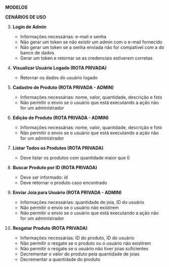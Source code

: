 **MODELOS**

<!-- Admin
- Name: string
- Email: string
- Password: string

Product
- Name: string
- Value: number
- Amount: number
- Description: string
- Photo: string

User
- Name: string
- Email: string
- Password: string
- jewelsAmount: number
- Products: Product[]
- FavoriteProducts: Product[]
- Photo: string -->

**CENÁRIOS DE USO**

<!-- 1. **Cadastro de Usuário**
   - Informações necessárias: nome, e-mail, senha, foto
   - Não permitir o cadastro se um usuário com o mesmo e-mail já existir
   - Criptografar a senha antes de armazenar no banco de dados -->

<!-- 2. **Login de Usuário**
   - Informações necessárias: e-mail e senha
   - Não gerar um token se não existir um usuário com o e-mail fornecido
   - Não gerar um token se a senha enviada não for compatível com a do banco de dados
   - Gerar um token e retornar se as credenciais estiverem corretas -->

3. **Login de Admin**

   - Informações necessárias: e-mail e senha
   - Não gerar um token se não existir um admin com o e-mail fornecido
   - Não gerar um token se a senha enviada não for compatível com a do banco de dados
   - Gerar um token e retornar se as credenciais estiverem corretas

4. **Visualizar Usuário Logado (ROTA PRIVADA)**

   - Retornar os dados do usuário logado

5. **Cadastro de Produto (ROTA PRIVADA - ADMIN)**

   - Informações necessárias: nome, valor, quantidade, descrição e foto
   - Não permitir o envio se o usuário que está executando a ação não for um administrador

6. **Edição de Produto (ROTA PRIVADA - ADMIN)**

   - Informações necessárias: nome, valor, quantidade, descrição e foto
   - Não permitir o envio se o usuário que está executando a ação não for um administrador

7. **Listar Todos os Produtos (ROTA PRIVADA)**

   - Deve listar os produtos com quantidade maior que 0

8. **Buscar Produto por ID (ROTA PRIVADA)**

   - Deve ser informado: id
   - Deve retornar o produto caso encontrado

9. **Enviar Joia para Usuário (ROTA PRIVADA - ADMIN)**

   - Informações necessárias: quantidade de joia, ID do usuário
   - Não permitir o envio se o usuário não existirem
   - Não permitir o envio se o usuário que está executando a ação não for um administrador

10. **Resgatar Produto (ROTA PRIVADA)**
    - Informações necessárias: ID do produto, ID do usuário
    - Não permitir o resgate se o produto ou o usuário não existirem
    - Não permitir o resgate se o usuário não tiver joias suficientes
    - Decrementar o valor do produto pela quantidade de joias
    - Decrementar a quantidade do produto
